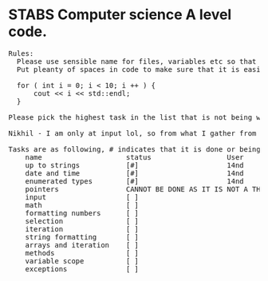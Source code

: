 # STABS Computer science A level code.
<pre>
Rules:
  Please use sensible name for files, variables etc so that code is readable, comment where neseccarry.
  Put pleanty of spaces in code to make sure that it is easily readable. E.g:  
  
  for ( int i = 0; i < 10; i ++ ) {
      cout << i << std::endl;
  }

Please pick the highest task in the list that is not being worked on.

Nikhil - I am only at input lol, so from what I gather from her task on Firefly I don't think I have to bother doing much past that point, I just have to make sure everything up to there is finished... Please correct me if I'm wrong...

Tasks are as following, # indicates that it is done or being worked on:  
    name                    status                  User
    up to strings           [#]                     14nd
    date and time           [#]                     14nd
    enumerated types        [#]                     14nd
    pointers                CANNOT BE DONE AS IT IS NOT A THING IN JAVA       
    input                   [ ]
    math                    [ ]
    formatting numbers      [ ]
    selection               [ ]
    iteration               [ ]
    string formatting       [ ]
    arrays and iteration    [ ]
    methods                 [ ]
    variable scope          [ ]
    exceptions              [ ]

